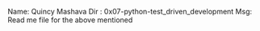 Name: Quincy Mashava
Dir : 0x07-python-test_driven_development
Msg: Read me file for the above mentioned